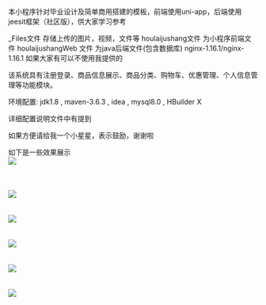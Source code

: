 本小程序针对毕业设计及简单商用搭建的模板，前端使用uni-app，后端使用jeesit框架（社区版），供大家学习参考

_Files文件           	   		存储上传的图片，视频，文件等
houlaijushang文件      		为小程序前端文件
houlaijushangWeb 文件		为java后端文件(包含数据库)
nginx-1.16.1/nginx-1.16.1         如果大家有可以不使用我提供的


该系统具有注册登录、商品信息展示、商品分类、购物车、优惠管理、个人信息管理等功能模块。


环境配置:
jdk1.8 , maven-3.6.3 , idea , mysql8.0 , HBuilder X

详细配置说明文件中有提到

如果方便请给我一个小星星，表示鼓励，谢谢啦

如下是一些效果展示
<br/>
![](https://github.com/dzjboom/image/blob/master/houlaijushang/8a6237f7f238621c116dd785e4fdd13.png)    
<br/>
<br/>
<br/>
![](https://github.com/dzjboom/image/blob/master/houlaijushang/1d24d312f919b124236b7cbb5ad781a.png) 
<br/>
<br/>
<br/>
![](https://github.com/dzjboom/image/raw/master/houlaijushang/2eccb536f94b9b0a284d3449b626351.png) 
<br/>
<br/>
<br/>
![](https://github.com/dzjboom/image/raw/master/houlaijushang/b08a385aad89ebff4161909e74cbf5b.png) 
<br/>
<br/>
<br/>
![](https://github.com/dzjboom/image/raw/master/houlaijushang/bb580c4b65c8fa671f651eea91ca3cc.png) 
<br/>
<br/>
<br/>
![](https://github.com/dzjboom/image/raw/master/houlaijushang/eb38c9fd945aeb4fd59ad13c5b8b829.png) 
